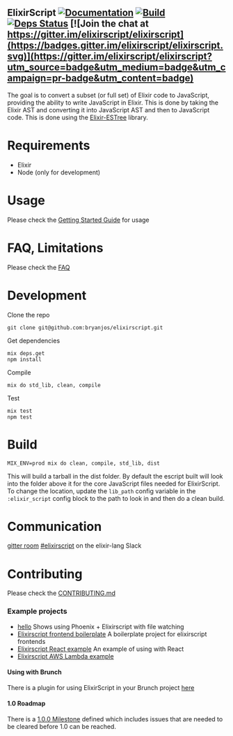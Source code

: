 ## ElixirScript [![Documentation](https://img.shields.io/badge/docs-hexpm-blue.svg)](http://hexdocs.pm/elixir_script/) [![Build](https://travis-ci.org/elixirscript/elixirscript.svg?branch=master)](https://travis-ci.org/elixirscript/elixirscript) [![Deps Status](https://beta.hexfaktor.org/badge/all/github/bryanjos/elixirscript.svg)](https://beta.hexfaktor.org/github/bryanjos/elixirscript) [![Join the chat at https://gitter.im/elixirscript/elixirscript](https://badges.gitter.im/elixirscript/elixirscript.svg)](https://gitter.im/elixirscript/elixirscript?utm_source=badge&utm_medium=badge&utm_campaign=pr-badge&utm_content=badge)

The goal is to convert a subset (or full set) of Elixir code to JavaScript, providing the ability to write JavaScript in Elixir. This is done by taking the Elixir AST and converting it into JavaScript AST and then to JavaScript code. This is done using the [Elixir-ESTree](https://github.com/bryanjos/elixir-estree) library.

Requirements
===========
* Elixir
* Node (only for development)

Usage
========

Please check the [Getting Started Guide](GettingStarted.md) for usage


FAQ, Limitations
========

Please check the [FAQ](FAQ.md)


Development
===========

Clone the repo

    git clone git@github.com:bryanjos/elixirscript.git

Get dependencies

    mix deps.get
    npm install

Compile

    mix do std_lib, clean, compile

Test

    mix test
    npm test


Build
=============
    MIX_ENV=prod mix do clean, compile, std_lib, dist

This will build a tarball in the dist folder.
By default the escript built will look into the folder above it for the
core JavaScript files needed for ElixirScript. To change the location,
update the `lib_path` config variable in the `:elixir_script` config block
to the path to look in and then do a clean build.

Communication
========

[gitter room](https://gitter.im/elixirscript/elixirscript)
[#elixirscript](https://elixir-lang.slack.com/messages/elixirscript/) on the elixir-lang Slack

Contributing
========

Please check the [CONTRIBUTING.md](CONTRIBUTING.md)


### Example projects
* [hello](https://github.com/bryanjos/hello) Shows using Phoenix + Elixirscript with file watching
* [Elixirscript frontend boilerplate](https://github.com/bryanjos/elixirscript-project-boilerplate) A boilerplate project for elixirscript frontends
* [Elixirscript React example](https://github.com/bryanjos/elixirscript_react) An example of using with React
* [Elixirscript AWS Lambda example](https://github.com/bryanjos/elixirscript_lambda)

#### Using with Brunch
There is a plugin for using ElixirScript in your Brunch project
[here](https://www.npmjs.com/package/elixirscript-brunch)

#### 1.0 Roadmap
There is a [1.0.0 Milestone](https://github.com/bryanjos/elixirscript/milestones/1.0.0) defined which includes issues that are needed to be cleared before 1.0 can be reached.
